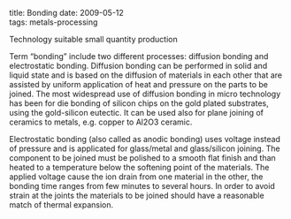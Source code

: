 title: Bonding
date: 2009-05-12  
tags: metals-processing

Technology suitable small quantity production

Term “bonding” include two different processes: diffusion bonding and electrostatic bonding. Diffusion bonding can be performed in solid and liquid state and is based on the diffusion of materials in each other that are assisted by uniform application of heat and pressure on the parts to be joined. The most widespread use of diffusion bonding in micro technology has been for die bonding of silicon chips on the gold plated substrates, using the gold-silicon eutectic. It can be used also for plane joining of ceramics to metals, e.g. copper to Al2O3 ceramic.

Electrostatic bonding (also called as anodic bonding) uses voltage instead of pressure and is applicated for glass/metal and glass/silicon joining. The component to be joined must be polished to a smooth flat finish and than heated to a temperature below the softening point of the materials. The applied voltage cause the ion drain from one material in the other, the bonding time ranges from few minutes to several hours. In order to avoid strain at the joints the materials to be joined should have a reasonable match of thermal expansion.